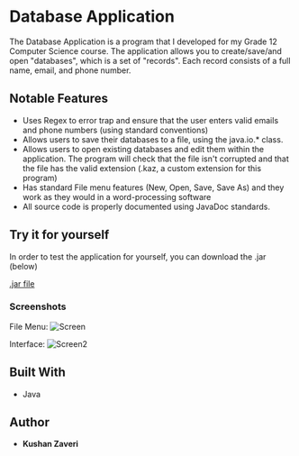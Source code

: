 # Database Application

The Database Application is a program that I developed for my Grade 12 Computer Science course. The application
allows you to create/save/and open "databases", which is a set of "records". Each record consists of a full name,
email, and phone number.

## Notable Features

 * Uses Regex to error trap and ensure that the user enters valid emails and phone numbers (using standard conventions)
 * Allows users to save their databases to a file, using the java.io.* class.
 * Allows users to open existing databases and edit them within the application. The program will check that the file
   isn't corrupted and that the file has the valid extension (.kaz, a custom extension for this program)
 * Has standard File menu features (New, Open, Save, Save As) and they work as they would in a word-processing software
 * All source code is properly documented using JavaDoc standards.

## Try it for yourself

In order to test the application for yourself, you can download the .jar (below)

[.jar file](https://drive.google.com/open?id=1ICL5GSaXlUGin8NOyduejvuERZ51j4I3)

### Screenshots

File Menu:
![Screen](http://snappyimages.nextwavesrl.netdna-cdn.com/img/1fed4bf0ee0cfeea7d122701dc79d23d.png)

Interface:
![Screen2](http://snappyimages.nextwavesrl.netdna-cdn.com/img/cd21c674060ebfcfdac07505ea3828ff.png)

## Built With

* Java

## Author

* **Kushan Zaveri**


